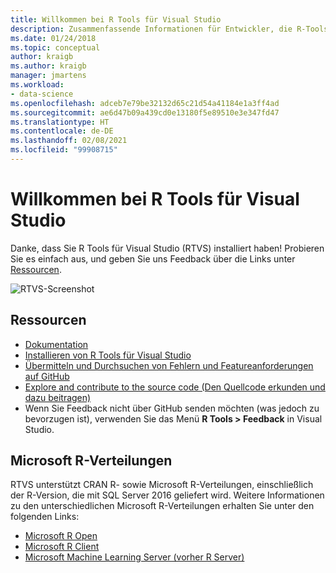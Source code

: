 ```yaml
---
title: Willkommen bei R Tools für Visual Studio
description: Zusammenfassende Informationen für Entwickler, die R-Tools für Visual Studio installiert haben.
ms.date: 01/24/2018
ms.topic: conceptual
author: kraigb
ms.author: kraigb
manager: jmartens
ms.workload:
- data-science
ms.openlocfilehash: adceb7e79be32132d65c21d54a41184e1a3ff4ad
ms.sourcegitcommit: ae6d47b09a439cd0e13180f5e89510e3e347fd47
ms.translationtype: HT
ms.contentlocale: de-DE
ms.lasthandoff: 02/08/2021
ms.locfileid: "99908715"
---
```

# <a name="welcome-to-r-tools-for-visual-studio"></a>Willkommen bei R Tools für Visual Studio

Danke, dass Sie R Tools für Visual Studio (RTVS) installiert haben! Probieren Sie es einfach aus, und geben Sie uns Feedback über die Links unter [Ressourcen](#resources).

![RTVS-Screenshot](media/installer-screenshot.png)

## <a name="resources"></a>Ressourcen

- [Dokumentation](index.md)
- [Installieren von R Tools für Visual Studio](installing-r-tools-for-visual-studio.md)
- [Übermitteln und Durchsuchen von Fehlern und Featureanforderungen auf GitHub](https://github.com/Microsoft/RTVS/issues)
- [Explore and contribute to the source code (Den Quellcode erkunden und dazu beitragen)](https://github.com/Microsoft/RTVS/blob/master/LICENSE)
- Wenn Sie Feedback nicht über GitHub senden möchten (was jedoch zu bevorzugen ist), verwenden Sie das Menü **R Tools > Feedback** in Visual Studio.

## <a name="microsoft-r-distributions"></a>Microsoft R-Verteilungen

RTVS unterstützt CRAN R- sowie Microsoft R-Verteilungen, einschließlich der R-Version, die mit SQL Server 2016 geliefert wird. Weitere Informationen zu den unterschiedlichen Microsoft R-Verteilungen erhalten Sie unter den folgenden Links:

- [Microsoft R Open](https://mran.microsoft.com/download/)
- [Microsoft R Client](/machine-learning-server/r-client/what-is-microsoft-r-client)
- [Microsoft Machine Learning Server (vorher R Server)](/machine-learning-server/)
